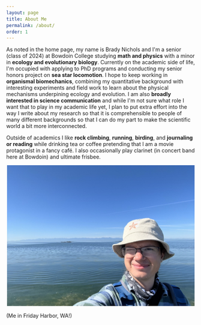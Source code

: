 ```yaml
---
layout: page
title: About Me
permalink: /about/
order: 1
---
```


As noted in the home page, my name is Brady Nichols and I'm a senior (class of 2024) at Bowdoin College studying **math and physics** with a minor in **ecology and evolutionary biology**. Currently on the academic side of life, I'm occupied with applying to PhD programs and conducting my senior honors project on **sea star locomotion**. I hope to keep working in **organismal biomechanics**, combining my quantitative background with interesting experiments and field work to learn about the physical mechanisms underpining ecology and evolution. I am also **broadly interested in science communication** and while I'm not sure what role I want that to play in my academic life yet, I plan to put extra effort into the way I write about my research so that it is comprehensible to people of many different backgrounds so that I can do my part to make the scientific world a bit more interconnected.

Outside of academics I like **rock climbing**, **running**, **birding**, and **journaling or reading** while drinking tea or coffee pretending that I am a movie protagonist in a fancy café. I also occasionally play clarinet (in concert band here at Bowdoin) and ultimate frisbee.

<div style="text-align: center;">
<img src="/images/me_falsebay.jpeg" alt="Brady!" width="500"/>
</div>

(Me in Friday Harbor, WA!)